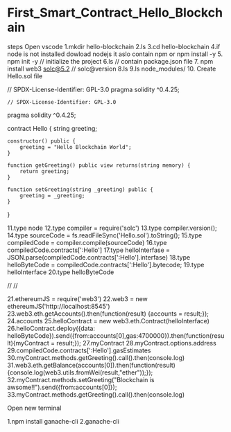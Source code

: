 # First_Smart_Contract_Hello_Blockchain


steps
Open vscode
1.mkdir hello-blockchain
2.ls
3.cd hello-blockchain
4.if node is not installed
	dowload nodejs it aslo contain npm
	or npm install -y
5. npm init -y 			// initialize the project
6.ls 				// contain package.json file
7. npm install web3 solc@5.2    // solc@version
8.ls
9.ls node_modules/
10. Create Hello.sol file

// SPDX-License-Identifier: GPL-3.0
pragma solidity ^0.4.25;

	// SPDX-License-Identifier: GPL-3.0
pragma solidity ^0.4.25;

contract Hello {
    string greeting;

    constructor() public {
        greeting = "Hello Blockchain World";
    }

    function getGreeting() public view returns(string memory) {
        return greeting;
    }

    function setGreeting(string _greeting) public {
        greeting = _greeting;
    }
}

11.type node
12.type  compiler = require('solc')
13.type compiler.version();
14.type sourceCode = fs.readFileSync('Hello.sol').toString();
15.type compiledCode = compiler.compile(sourceCode)
16.type compiledCode.contracts[':Hello']
17.type helloInterfase = JSON.parse(compiledCode.contracts[':Hello'].interfase)
18.type helloByteCode = compiledCode.contracts[':Hello'].bytecode;
19.type helloInterface
20.type helloByteCode

//
//

21.ethereumJS = require('web3')
22.web3 = new ethereumJS('http://localhost:8545')
23.web3.eth.getAccounts().then(function(result) {accounts = result;});
24.accounts
25.helloContract = new web3.eth.Contract(helloInterface)
26.helloContract.deploy({data: helloByteCode}).send({from:accounts[0],gas:4700000}).then(function(result){myContract = result;});
27.myContract
28.myContract.options.address
29.compiledCode.contracts[':Hello'].gasEstimates
30.myContract.methods.getGreeting().call().then(console.log)
31.web3.eth.getBalance(accounts[0]).then(function(result) {console.log(web3.utils.fromWei(result,"ether"));});
32.myContract.methods.setGreeting("Blockchain is awsome!!").send({from:accounts[0]});
33.myContract.methods.getGreeting().call().then(console.log)




Open new terminal

1.npm install ganache-cli
2.ganache-cli


 

